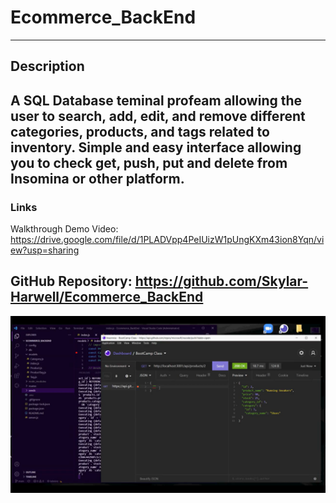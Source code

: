 # Ecommerce_BackEnd
---
## Description
A SQL Database teminal profeam allowing the user to search, add, edit, and remove different categories, products, and tags related to inventory. Simple and easy interface allowing you to check get, push, put and delete from Insomina or other platform. 
---
### Links
Walkthrough Demo Video: https://drive.google.com/file/d/1PLADVpp4PeIUizW1pUngKXm43ion8Yqn/view?usp=sharing

GitHub Repository: https://github.com/Skylar-Harwell/Ecommerce_BackEnd 
---
![Screenshot2](./images/ecommerceScreenshot.png)


